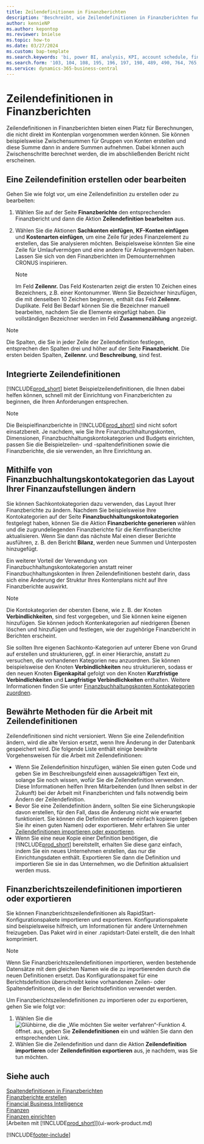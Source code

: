 ```yaml
---
title: Zeilendefinitionen in Finanzberichten
description: 'Beschreibt, wie Zeilendefinitionen in Finanzberichten funktionieren.'
author: kennieNP
ms.author: kepontop
ms.reviewer: bnielse
ms.topic: how-to
ms.date: 03/27/2024
ms.custom: bap-template
ms.search.keywords: 'bi, power BI, analysis, KPI, account schedule, financial report'
ms.search.form: '103, 104, 108, 195, 196, 197, 198, 489, 490, 764, 765, 766'
ms.service: dynamics-365-business-central
---
```


# <a name="row-definitions-in-financial-reporting"></a>Zeilendefinitionen in Finanzberichten

Zeilendefinitionen in Finanzberichten bieten einen Platz für Berechnungen, die nicht direkt im Kontenplan vorgenommen werden können. Sie können beispielsweise Zwischensummen für Gruppen von Konten erstellen und diese Summe dann in andere Summen aufnehmen. Dabei können auch Zwischenschritte berechnet werden, die im abschließenden Bericht nicht erscheinen.

## <a name="create-or-edit-a-row-definition"></a>Eine Zeilendefinition erstellen oder bearbeiten

Gehen Sie wie folgt vor, um eine Zeilendefinition zu erstellen oder zu bearbeiten:

1. Wählen Sie auf der Seite **Finanzberichte** den entsprechenden Finanzbericht und dann die Aktion **Zeilendefinition bearbeiten** aus.
1. Wählen Sie die Aktionen **Sachkonten einfügen**, **KF-Konten einfügen** und **Kostenarten einfügen**, um eine Zeile für jedes Finanzelement zu erstellen, das Sie analysieren möchten. Beispielsweise könnten Sie eine Zeile für Umlaufvermögen und eine andere für Anlagevermögen haben. Lassen Sie sich von den Finanzberichten im Demounternehmen CRONUS inspirieren.

    > [!NOTE]
    > Im Feld **Zeilennr.** Das Feld Kostenarten zeigt die ersten 10 Zeichen eines Bezeichners, z.B. einer Kontonummer. Wenn Sie Bezeichner hinzufügen, die mit denselben 10 Zeichen beginnen, enthält das Feld **Zeilennr.** Duplikate. Feld Bei Bedarf können Sie die Bezeichner manuell bearbeiten, nachdem Sie die Elemente eingefügt haben. Die vollständigen Bezeichner werden im Feld **Zusammenzählung** angezeigt.

> [!NOTE]
> Die Spalten, die Sie in jeder Zeile der Zeilendefinition festlegen, entsprechen den Spalten drei und höher auf der Seite **Finanzbericht**. Die ersten beiden Spalten, **Zeilennr.** und **Beschreibung**, sind fest.  

## <a name="built-in-row-definitions"></a>Integrierte Zeilendefinitionen

[!INCLUDE[prod_short](includes/prod_short.md)] bietet Beispielzeilendefinitionen, die Ihnen dabei helfen können, schnell mit der Einrichtung von Finanzberichten zu beginnen, die Ihren Anforderungen entsprechen.

<!-- update this when we release the new templates in 24.1
| Row definition code | Description | How to use this row definition | 
| ------------------- | ----------- | ------------------------------ | 
| TBA 1 | TBA 1 | TBA 1 |
| TBA 2 | TBA 2 | TBA 2 |
| TBA 3 | TBA 3 | TBA 3 |
| TBA 4 | TBA 4 | TBA 4 | 
-->

> [!NOTE]
> Die Beispielfinanzberichte in [!INCLUDE[prod_short](includes/prod_short.md)] sind nicht sofort einsatzbereit. Je nachdem, wie Sie Ihre Finanzbuchhaltungskonten, Dimensionen, Finanzbuchhaltungskontokategorien und Budgets einrichten, passen Sie die Beispielzeilen- und -spaltendefinitionen sowie die Finanzberichte, die sie verwenden, an Ihre Einrichtung an.

## <a name="use-gl-account-categories-to-change-the-layout-of-your-financial-statements"></a>Mithilfe von Finanzbuchhaltungskontokategorien das Layout Ihrer Finanzaufstellungen ändern

Sie können Sachkontokategorien dazu verwenden, das Layout Ihrer Finanzberichte zu ändern. Nachdem Sie beispielsweise Ihre Kontokategorien auf der Seite **Finanzbuchhaltungskontokategorien** festgelegt haben, können Sie die Aktion **Finanzberichte generieren** wählen und die zugrundeliegenden Finanzberichte für die Kernfinanzberichte aktualisieren. Wenn Sie dann das nächste Mal einen dieser Berichte ausführen, z. B. den Bericht **Bilanz**, werden neue Summen und Unterposten hinzugefügt.

Ein weiterer Vorteil der Verwendung von Finanzbuchhaltungskontokategorien anstatt reiner Finanzbuchhaltungskonten in Ihren Zeilendefinitionen besteht darin, dass sich eine Änderung der Struktur Ihres Kontenplans nicht auf Ihre Finanzberichte auswirkt.

> [!NOTE]
> Die Kontokategorien der obersten Ebene, wie z. B. der Knoten **Verbindlichkeiten**, sind fest vorgegeben, und Sie können keine eigenen hinzufügen. Sie können jedoch Kontenkategorien auf niedrigeren Ebenen löschen und hinzufügen und festlegen, wie der zugehörige Finanzbericht in Berichten erscheint.
>
> Sie sollten Ihre eigenen Sachkonto-Kategorien auf unterer Ebene von Grund auf erstellen und strukturieren, ggf. in einer Hierarchie, anstatt zu versuchen, die vorhandenen Kategorien neu anzuordnen. Sie können beispielsweise den Knoten **Verbindlichkeiten** neu strukturieren, sodass er den neuen Knoten **Eigenkapital** gefolgt von den Knoten **Kurzfristige Verbindlichkeiten** und **Langfristige Verbindlichkeiten** enthalten. Weitere Informationen finden Sie unter [Finanzbuchhaltungskonten Kontokategorien zuordnen](finance-general-ledger.md#account-categories).

## <a name="best-practices-for-working-with-row-definitions"></a>Bewährte Methoden für die Arbeit mit Zeilendefinitionen

Zeilendefinitionen sind nicht versioniert. Wenn Sie eine Zeilendefinition ändern, wird die alte Version ersetzt, wenn Ihre Änderung in der Datenbank gespeichert wird. Die folgende Liste enthält einige bewährte Vorgehensweisen für die Arbeit mit Zeilendefinitionen:

- Wenn Sie Zeilendefinition hinzufügen, wählen Sie einen guten Code und geben Sie im Beschreibungsfeld einen aussagekräftigen Text ein, solange Sie noch wissen, wofür Sie die Zeilendefinition verwenden. Diese Informationen helfen Ihren Mitarbeitenden (und Ihnen selbst in der Zukunft) bei der Arbeit mit Finanzberichten und falls notwendig beim Ändern der Zeilendefinition.
- Bevor Sie eine Zeilendefinition ändern, sollten Sie eine Sicherungskopie davon erstellen, für den Fall, dass die Änderung nicht wie erwartet funktioniert. Sie können die Definition entweder einfach kopieren (geben Sie ihr einen guten Namen) oder exportieren. Mehr erfahren Sie unter [Zeilendefinitionen importieren oder exportieren](#import-or-export-financial-reporting-row-definitions).
- Wenn Sie eine neue Kopie einer Definition benötigen, die [!INCLUDE[prod_short](includes/prod_short.md)] bereitstellt, erhalten Sie diese ganz einfach, indem Sie ein neues Unternehmen erstellen, das nur die Einrichtungsdaten enthält. Exportieren Sie dann die Definition und importieren Sie sie in das Unternehmen, wo die Definition aktualisiert werden muss.

## <a name="import-or-export-financial-reporting-row-definitions"></a>Finanzberichtszeilendefinitionen importieren oder exportieren

Sie können Finanzberichtszeilendefinitionen als RapidStart-Konfigurationspakete importieren und exportieren. Konfigurationspakete sind beispielsweise hilfreich, um Informationen für andere Unternehmen freizugeben. Das Paket wird in einer .rapidstart-Datei erstellt, die den Inhalt komprimiert.

> [!NOTE]
> Wenn Sie Finanzberichtszeilendefinitionen importieren, werden bestehende Datensätze mit dem gleichen Namen wie die zu importierenden durch die neuen Definitionen ersetzt. Das Konfigurationspaket für eine Berichtsdefinition überschreibt keine vorhandenen Zeilen- oder Spaltendefinitionen, die in der Berichtsdefinition verwendet werden.

Um Finanzberichtszeilendefinitionen zu importieren oder zu exportieren, gehen Sie wie folgt vor:

1. Wählen Sie die ![Glühbirne, die die „Wie möchten Sie weiter verfahren“-Funktion 4.](media/ui-search/search_small.png "Wie möchten Sie weiter verfahren") öffnet. aus, geben Sie **Zeilendefinitionen** ein und wählen Sie dann den entsprechenden Link.
1. Wählen Sie die Zeilendefinition und dann die Aktion **Zeilendefinition importieren** oder **Zeilendefinition exportieren** aus, je nachdem, was Sie tun möchten.

## <a name="see-also"></a>Siehe auch

[Spaltendefinitionen in Finanzberichten](bi-column-definitions.md)  
[Finanzberichte erstellen](bi-how-work-account-schedule.md)  
[Financial Business Intelligence](bi.md)  
[Finanzen](finance.md)  
[Finanzen einrichten](finance-setup-finance.md)  
[Arbeiten mit [!INCLUDE[prod_short](includes/prod_short.md)]](ui-work-product.md)  

[!INCLUDE[footer-include](includes/footer-banner.md)]
